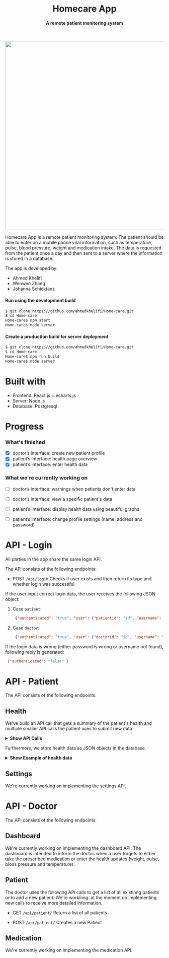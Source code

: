 <h1 align="center">
  Homecare App
  
  <br>
</h1>
<h4 align="center">A remote patient monitoring system</h4>
<br>
  <p align="center"><img src="https://i.imgur.com/o2AYbYJ_d.webp?maxwidth=760&fidelity=grand" height="600" /></p>
Homecare App is a remote patient monitoring system. The patient should be able to enter on a mobile phone vital information, such as temperature, pulse, blood pressure, weight and medication intake. The data is requested from the patient once a day and then sent to a server where the information is stored in a database. 

The app is developed by: 
* Ahmed Khelifi
* Wenwen Zhang 
* Johanna Schicktanz

#### Run using the development build
```sh
$ git clone https://github.com/ahmedkhelifi/Home-care.git
$ cd Home-care
Home-care$ npm start
Home-care$ node server
```
#### Create a production build for server deployment
```sh
$ git clone https://github.com/ahmedkhelifi/Home-care.git
$ cd Home-care
Home-care$ npm run build
Home-care$ node server
```
# Built with
* Frontend: React.js + echarts.js
* Server: Node.js
* Database: Postgresql


# Progress

### What's finished
- [x] doctor’s interface: create new patient profile
- [x] patient’s interface: health page overview
- [x] patient’s interface: enter health data

### What we're currently working on
- [ ] doctor’s interface: warnings when patients don't enter data
- [ ] doctor’s interface: view a specific patient's data
- [ ] patient’s interface: display health data using beautiful graphs
- [ ] patient’s interface: change profile settings (name, address and password)


# API - Login

All parties in the app share the same login API.

The API consists of the following endpoints:

- POST `/api/login`
Checks if user exists and then return its type and whether login was successful

If the user input correct login data, the user receives the following JSON object:
1. Case `patient`:

   ```json
	{"authenticated": "true", "user": {"patientid": "id", "username": "username", "name": "name", "type": "patient"} }
   ```
2. Case `doctor`:

   ```json
	{"authenticated": "true", "user": {"doctorid": "id", "username": "username", "name": "name", "type": "patient"} }
   ```
If the login data is wrong (either password is wrong or username not found), following reply is generated:
   ```json
	{"authenticated": "false" }
   ```
# API - Patient

The API consists of the following endpoints:

## Health

We've build an API call that gets a summary of the patient's health and multiple smaller API calls the patient uses to submit new data 

<details><summary><b>Show API Calls</b></summary>

- GET `/health/:username`
Returns the health status of patient including medication, temperature, blood Pressure, pulse, weight and the patient's pending tasks.

- POST `/medication/pending/:username/:title`
Patient confirms that the medication was taken within the allowed timeframe

- POST `/medication/missed/:username/:title/:timestamp`
Patient either confirms that the medication was taken or forgotten once the allowed timeframe has passed

- POST `/temperature/pending/:username/:title`
Patient confirms that temperature was measure within the allowed timeframe

- POST `/temperature/missed/:username/:title/:timestamp`
Patient either confirms that temperature was measured or forgotten once the allowed timeframe has passed

- POST `/blood_pressure/pending/:username/:title`
Patient confirms that blood pressure was measure within the allowed timeframe

- POST `/blood_pressure/missed/:username/:title/:timestamp`
Patient either confirms that blood pressure was measured or forgotten once the allowed timeframe has passed

- POST `/pulse/pending/:username/:title`
Patient confirms that pulse was measure within the allowed timeframe

- POST `/pulse/missed/:username/:title/:timestamp`
Patient either confirms that pulse was measured or forgotten once the allowed timeframe has passed

- POST `/weight/pending/:username/:title`
Patient confirms that the weight was measure within the allowed timeframe

- POST `/weight/missed/:username/:title/:timestamp`
Patient either confirms that the weight was measured or forgotten once the allowed timeframe has passed
</details>

Furthermore, we store health data as JSON objects in the database.
<details><summary><b>Show Example of health data</b></summary>

1. `medication` is saved in the Database as follows:

   ```json
     {"medication": [
          {"title":"Azathioprine","ammount":1,"duration":1,"history":[
                {"timestamp": 1609879883768, "measured": true},
		{"timestamp": 1609879883768, "measured": true},
		{"timestamp": 1609966283768, "measured": true},
		{"timestamp": 1610052683768, "measured": true},
		{"timestamp": 1610139083768, "measured": true},
		{"timestamp": 1610225483768, "measured": true}
                ],
            "assigned_on": 1609707083768},
          {"title":"Ciclosporin","ammount":1,"duration":2,"history":[
                {"timestamp": 1609707083768, "measured": true},
		{"timestamp": 1609879883768, "measured": true},
		{"timestamp": 1610052683768, "measured": true},
		{"timestamp": 1610225483768, "measured": true},
		{"timestamp": 1610311883768, "measured": true}
                ],
	    "assigned_on": 1609707083768},
     ]}
   ```
2. `Temperature` is saved in the Database as follows:
   
   ```json
		{"temperature":[
			{"temperature":36.9,"timestamp": 1609707083768, "measured": true},
			{"temperature":36.8,"timestamp": 1609879883768, "measured": true},
			{"temperature":36.5,"timestamp": 1610052683768, "measured": true},
			{"temperature":36.9,"timestamp": 1610225483768, "measured": true},
			{"temperature":37.1,"timestamp": 1610311883768, "measured": true}
			]},
     		]}
   ```
   
3. `Weight` is saved in the Database as follows:
   
   ```json
		{"weight":[
			{"weight":72,"timestamp": 1609707083768, "measured": true},
			{"weight":68,"timestamp": 1609879883768, "measured": true},
			{"weight":70,"timestamp": 1610052683768, "measured": true},
			{"weight":69,"timestamp": 1610225483768, "measured": true},
			{"weight":71,"timestamp": 1610311883768, "measured": true}
			]},
     		]}
   ```
   
4. `pulse` is saved in the Database as follows:
   
   ```json
		{"pulse":[
			{"pulse":46,"timestamp": 1609707083768, "measured": true},
			{"pulse":46,"timestamp": 1609879883768, "measured": true},
			{"pulse":46,"timestamp": 1610052683768, "measured": true},
			{"pulse":46,"timestamp": 1610225483768, "measured": true},
			{"pulse":47,"timestamp": 1610311883768, "measured": true}
			]},
     		]}
   ```
   
4. `blood_pressure` is saved in the Database as follows:
   
   ```json
		{"blood_pressure":[
			{"bloodpres_dia": 120, "bloodpres_sys": 80, "timestamp": 1609707083768, "measured": true},
			{"bloodpres_dia": 122, "bloodpres_sys": 76, "timestamp": 1609879883768, "measured": true},
			{"bloodpres_dia": 110, "bloodpres_sys": 83, "timestamp": 1610052683768, "measured": true},
			{"bloodpres_dia": 123, "bloodpres_sys": 81, "timestamp": 1610225483768, "measured": true},
			{"bloodpres_dia": 115, "bloodpres_sys": 77, "timestamp": 1610311883768, "measured": true}
			]},
     		]}
   ```
</details>

## Settings

We're currently working on implementing the settings API.

# API - Doctor

The API consists of the following endpoints:

## Dashboard

We're currently working on implementing the dashboard API. The dashboard is intended to inform the doctos when a user forgets to either take the prescribed medication or enter the health updates (weight, pulse, bloos pressure and temperature).

## Patient

The doctor uses the following API calls to get a list of all existinng patients or to add a new patient. We're workinng. at the moment on implementing new calls to receive more detailed information.

- GET `/api/patient/`
Return a list of all patients

- POST `/api/patient/`
Creates a new Patient

## Medication

We're currently working on implementing the medication API.



